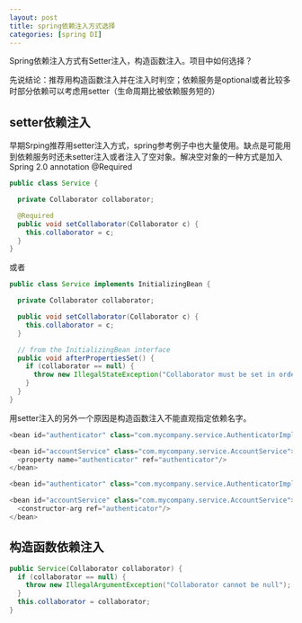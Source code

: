 ```yaml
---
layout: post
title: spring依赖注入方式选择
categories: [spring DI]
---
```

Spring依赖注入方式有Setter注入，构造函数注入。项目中如何选择？

先说结论：推荐用构造函数注入并在注入时判空；依赖服务是optional或者比较多时部分依赖可以考虑用setter（生命周期比被依赖服务短的）

## setter依赖注入

早期Srping推荐用setter注入方式，spring参考例子中也大量使用。缺点是可能用到依赖服务时还未setter注入或者注入了空对象。解决空对象的一种方式是加入Spring 2.0 annotation @Required

```java
public class Service {

  private Collaborator collaborator;

  @Required
  public void setCollaborator(Collaborator c) {
    this.collaborator = c;
  }
}
```
或者

```java
public class Service implements InitializingBean {

  private Collaborator collaborator;

  public void setCollaborator(Collaborator c) {
    this.collaborator = c;
  }

  // from the InitializingBean interface
  public void afterPropertiesSet() {
    if (collaborator == null) {
      throw new IllegalStateException("Collaborator must be set in order for service to work");
    }
  }
}
```

用setter注入的另外一个原因是构造函数注入不能直观指定依赖名字。

```java
<bean id="authenticator" class="com.mycompany.service.AuthenticatorImpl"/>

<bean id="accountService" class="com.mycompany.service.AccountService">
  <property name="authenticator" ref="authenticator"/>
</bean>
```

```java
<bean id="authenticator" class="com.mycompany.service.AuthenticatorImpl"/>

<bean id="accountService" class="com.mycompany.service.AccountService">
  <constructor-arg ref="authenticator"/>
</bean>
```

## 构造函数依赖注入

```java
public Service(Collaborator collaborator) {
  if (collaborator == null) {
    throw new IllegalArgumentException("Collaborator cannot be null");
  }
  this.collaborator = collaborator;
}
```